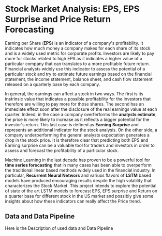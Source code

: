 # Stock Market Analysis: EPS, EPS Surprise and Price Return Forecasting
Earning per Share (**EPS**) is an indicator of a company's profitability. It indicates how much money a company makes for each share of its stock and is a widely used metric for corporate profits. Investors are likely to pay more for stocks related to high EPS as it indicates a higher value of a particular company that can translates to a more profitable future return. 
Financial analysts widely use this indicator to assess the potential of a particular stock and try to estimate future earnings based on the financial statement, the income statement, balance sheet, and cash flow statement released on a quarterly base by each company. 

In general, the earnings can affect a stock in two ways. The first is its instrinsic value that indicates a possible profitability for the investors that therefore are willing to pay more for those shares. The second has an immediate effect soon after the disclosure of the real earnings value at each quarter. Indeed, in the case a company overferforms the **analysts estimate**, the price is more likely to increase as it reflects a bigger potential for the investor's return. This last case is defined as **Earning Surprise** and represents an additional indicator for the stock analysis. On the other side, a company underperforming the general analysts expectation generates a drop in the stock price.
It is therefore clear that predicting both EPS and Earning surprise can be a valuable tool for traders and investors in order to assess and forecast the profitability of a particular stock.

 Machine Learning in the last decade has proven to be a powerful tool for **time series forecasting** that in many cases has been able to overperform the traditional linear based methods widely used in the financial industry. In particular, **Recurrent Neural Networs** and variuos flavors of **LSTM** based models have produced encouraging results despite the high volatility that characterizes the Stock Market.
 This project intends to explore the potential of state of the art LSTM models to forecast EPS, EPS surprise and Return on a quarter base for different stock in the US market and possibly give some insights about how these indicators can really affect the Price trend.

 ## Data and Data Pipeline

 Here is the Description of used data and Data Pipeline